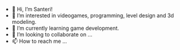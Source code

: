 - 👋 Hi, I’m Santeri!
- 👀 I’m interested in videogames, programming, level design and 3d modeling.
- 🌱 I’m currently learning game development.
- 💞️ I’m looking to collaborate on ...
- 📫 How to reach me ...

<!---
Santriy/Santriy is a ✨ special ✨ repository because its `README.md` (this file) appears on your GitHub profile.
You can click the Preview link to take a look at your changes.
--->
